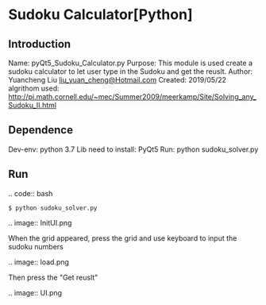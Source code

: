 Sudoku Calculator[Python]
============================
Introduction
------------
Name:        pyQt5_Sudoku_Calculator.py
Purpose:     This module is used create a sudoku calculator to let user type in the Sudoku and get the reuslt.
Author:      Yuancheng Liu <liu_yuan_cheng@Hotmail.com>
Created:     2019/05/22
algrithom used: http://pi.math.cornell.edu/~mec/Summer2009/meerkamp/Site/Solving_any_Sudoku_II.html

Dependence
----------
Dev-env: python 3.7 
Lib need to install: PyQt5
Run: python sudoku_solver.py

Run
----------
.. code:: bash

	$ python sudoku_solver.py

.. image:: InitUI.png

When the grid appeared, press the grid and use keyboard to input the sudoku numbers

.. image:: load.png

Then press the "Get reuslt"

.. image:: UI.png

